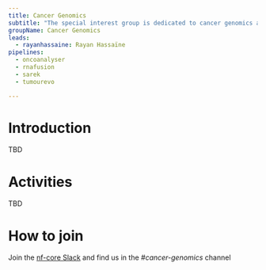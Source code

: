 ```yaml
---
title: Cancer Genomics
subtitle: "The special interest group is dedicated to cancer genomics and everything related to it."
groupName: Cancer Genomics
leads:
  - rayanhassaine: Rayan Hassaïne
pipelines:
  - oncoanalyser
  - rnafusion
  - sarek
  - tumourevo

---
```


# Introduction

TBD

# Activities

TBD

# How to join

Join the [nf-core Slack](/join#slack) and find us in the _#cancer-genomics_ channel

